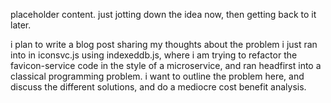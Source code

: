 placeholder content. just jotting down the idea now, then getting back to it later.

i plan to write a blog post sharing my thoughts about the problem i just ran into in iconsvc.js using indexeddb.js, where i am trying to refactor the favicon-service code in the style of a microservice, and ran headfirst into a classical programming problem. i want to outline the problem here, and discuss the different solutions, and do a mediocre cost benefit analysis.
